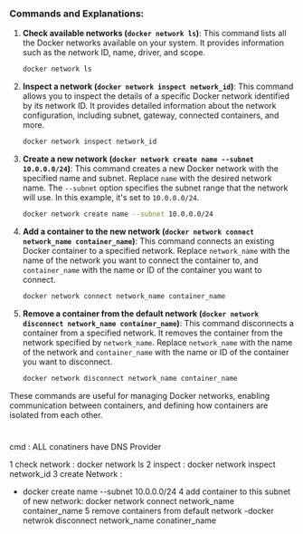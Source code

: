
### Commands and Explanations:

1. **Check available networks (`docker network ls`)**:
   This command lists all the Docker networks available on your system. It provides information such as the network ID, name, driver, and scope.

    ```bash
    docker network ls
    ```

2. **Inspect a network (`docker network inspect network_id`)**:
   This command allows you to inspect the details of a specific Docker network identified by its network ID. It provides detailed information about the network configuration, including subnet, gateway, connected containers, and more.

    ```bash
    docker network inspect network_id
    ```

3. **Create a new network (`docker network create name --subnet 10.0.0.0/24`)**:
   This command creates a new Docker network with the specified name and subnet. Replace `name` with the desired network name. The `--subnet` option specifies the subnet range that the network will use. In this example, it's set to `10.0.0.0/24`.

    ```bash
    docker network create name --subnet 10.0.0.0/24
    ```

4. **Add a container to the new network (`docker network connect network_name container_name`)**:
   This command connects an existing Docker container to a specified network. Replace `network_name` with the name of the network you want to connect the container to, and `container_name` with the name or ID of the container you want to connect.

    ```bash
    docker network connect network_name container_name
    ```

5. **Remove a container from the default network (`docker network disconnect network_name container_name`)**:
   This command disconnects a container from a specified network. It removes the container from the network specified by `network_name`. Replace `network_name` with the name of the network and `container_name` with the name or ID of the container you want to disconnect.

    ```bash
    docker network disconnect network_name container_name
    ```

These commands are useful for managing Docker networks, enabling communication between containers, and defining how containers are isolated from each other.

#
cmd :
ALL conatiners have DNS Provider

1 check network : docker network ls
2 inspect : docker network inspect network_id 
3 create Network :  
- docker create name --subnet 10.0.0.0/24
4 add container to this subnet of new network:
  docker network connect network_name container_name
5 remove containers from default network
-docker netwrok disconnect network_name conatiner_name